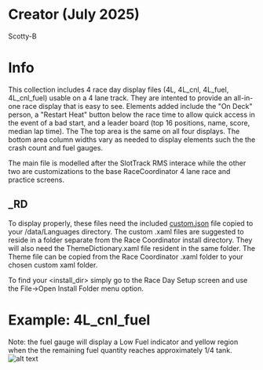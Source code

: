 # Creator (July 2025)
Scotty-B

# Info
This collection includes 4 race day display files (4L, 4L_cnl, 4L_fuel, 4L_cnl_fuel) usable on a 4 lane track.  They are intented to provide an all-in-one race display that is easy to see.  Elements added include the "On Deck" person, a "Restart Heat" button below the race time to allow quick access in the event of a bad start, and a leader board (top 16 positions, name, score, median lap time).  The The top area is the same on all four displays.  The bottom area column widths vary as needed to display elements such the the crash count and fuel gauges.


The main file is modelled after the SlotTrack RMS interace while the other two are customizations to the base RaceCoordinator 4 lane race and practice screens.

## _RD
To display properly, these files need the included [custom.json](./custom_text/custom.json) file copied to your <install directory>/data/Languages directory.  The custom .xaml files are suggested to reside in a folder separate from the Race Coordinator install directory.  They will also need the ThemeDictionary.xaml file resident in the same folder.  The Theme file can be copied from the Race Coordinator .xaml folder to your chosen custom xaml folder.

To find your <install_dir> simply go to the Race Day Setup screen and use the File->Open Install Folder menu option.  

# Example: 4L_cnl_fuel
Note: the fuel gauge will display a Low Fuel indicator and yellow region when the the remaining fuel quantity reaches approximately 1/4 tank.
![alt text](./screenshot_SBB_4L_cnl_low_fuel.png)

